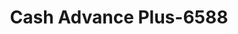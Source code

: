 ---
f_zip-code: 19904
f_state-code: DE
title: Cash Advance Plus-6588
f_phone: 302-730-1988
f_city-only: Dover
f_address: 71 Greentree Dr Dover
f_location-unique-id: '6588'
slug: cash-advance-plus-6588
updated-on: '2024-05-30T13:46:58.046Z'
created-on: '2024-05-30T13:36:59.803Z'
published-on: '2024-05-30T13:54:32.469Z'
f_city-state: cms/city/dover-de.md
f_company: cms/company/cash-advance-plus.md
f_state: cms/state/delaware.md
layout: '[payday-loan].html'
tags: payday-loan
---